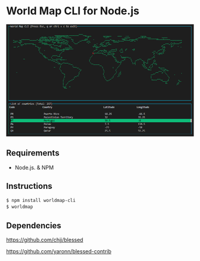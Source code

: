 # World Map CLI for Node.js

<img src="./cli-image.png" alt="term" width="800">

## Requirements
- Node.js. & NPM

## Instructions
```sh
$ npm install worldmap-cli
$ worldmap
```

## Dependencies
https://github.com/chjj/blessed

https://github.com/yaronn/blessed-contrib
